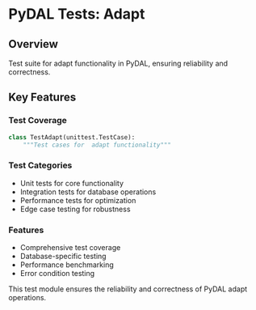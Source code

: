 # PyDAL Tests:  Adapt

## Overview
Test suite for  adapt functionality in PyDAL, ensuring reliability and correctness.

## Key Features

### Test Coverage
```python
class TestAdapt(unittest.TestCase):
    """Test cases for  adapt functionality"""
```

### Test Categories
- Unit tests for core functionality
- Integration tests for database operations
- Performance tests for optimization
- Edge case testing for robustness

### Features
- Comprehensive test coverage
- Database-specific testing
- Performance benchmarking
- Error condition testing

This test module ensures the reliability and correctness of PyDAL  adapt operations.
